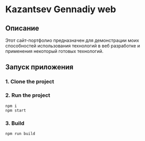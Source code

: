 # Kazantsev Gennadiy web 

## Описание
Этот сайт-портфолио предназначен для демонстрации моих способностей использования технологий в веб разработке и применения некоторый готовых технологий.

## Запуск приложения
### 1. Clone the project

### 2. Run the project
```shell
npm i
npm start
```

### 3. Build
```shell
npm run build
```
